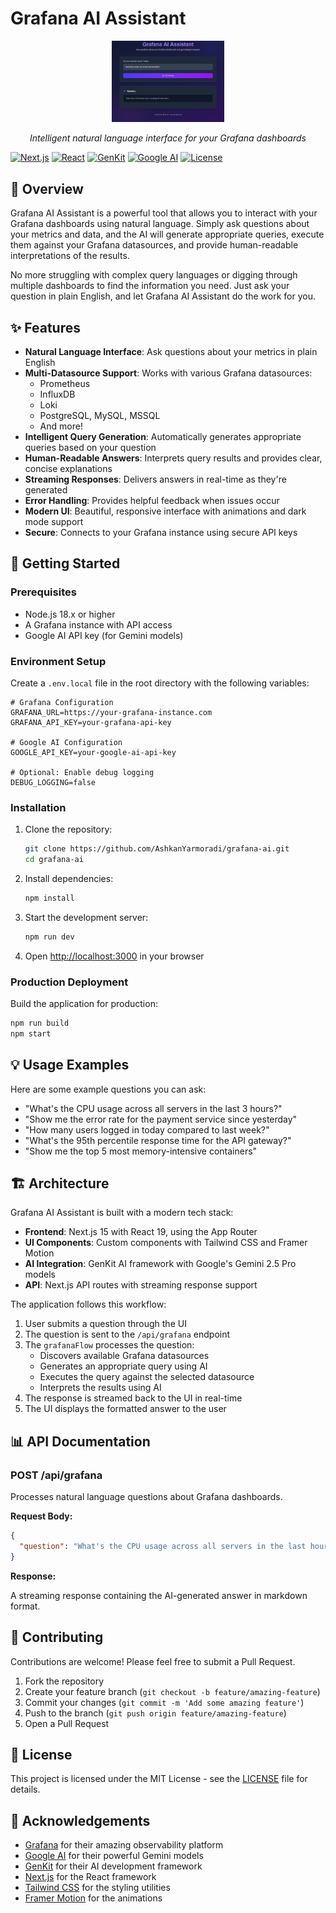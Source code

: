 # Grafana AI Assistant

<div align="center">
  <img src="public/screenshot.png" alt="Grafana AI Assistant Logo" width="180" />
  <p><em>Intelligent natural language interface for your Grafana dashboards</em></p>
</div>

[![Next.js](https://img.shields.io/badge/Next.js-15.3.4-blue.svg)](https://nextjs.org/)
[![React](https://img.shields.io/badge/React-19.1.0-blue.svg)](https://reactjs.org/)
[![GenKit](https://img.shields.io/badge/GenKit-1.14.0-purple.svg)](https://genkit.ai/)
[![Google AI](https://img.shields.io/badge/Google%20AI-Gemini%202.5%20Pro-green.svg)](https://ai.google.dev/)
[![License](https://img.shields.io/badge/License-MIT-yellow.svg)](LICENSE)

## 🌟 Overview

Grafana AI Assistant is a powerful tool that allows you to interact with your Grafana dashboards using natural language. Simply ask questions about your metrics and data, and the AI will generate appropriate queries, execute them against your Grafana datasources, and provide human-readable interpretations of the results.

No more struggling with complex query languages or digging through multiple dashboards to find the information you need. Just ask your question in plain English, and let Grafana AI Assistant do the work for you.

## ✨ Features

- **Natural Language Interface**: Ask questions about your metrics in plain English
- **Multi-Datasource Support**: Works with various Grafana datasources:
  - Prometheus
  - InfluxDB
  - Loki
  - PostgreSQL, MySQL, MSSQL
  - And more!
- **Intelligent Query Generation**: Automatically generates appropriate queries based on your question
- **Human-Readable Answers**: Interprets query results and provides clear, concise explanations
- **Streaming Responses**: Delivers answers in real-time as they're generated
- **Error Handling**: Provides helpful feedback when issues occur
- **Modern UI**: Beautiful, responsive interface with animations and dark mode support
- **Secure**: Connects to your Grafana instance using secure API keys

## 🚀 Getting Started

### Prerequisites

- Node.js 18.x or higher
- A Grafana instance with API access
- Google AI API key (for Gemini models)

### Environment Setup

Create a `.env.local` file in the root directory with the following variables:

```env
# Grafana Configuration
GRAFANA_URL=https://your-grafana-instance.com
GRAFANA_API_KEY=your-grafana-api-key

# Google AI Configuration
GOOGLE_API_KEY=your-google-ai-api-key

# Optional: Enable debug logging
DEBUG_LOGGING=false
```

### Installation

1. Clone the repository:
   ```bash
   git clone https://github.com/AshkanYarmoradi/grafana-ai.git
   cd grafana-ai
   ```

2. Install dependencies:
   ```bash
   npm install
   ```

3. Start the development server:
   ```bash
   npm run dev
   ```

4. Open [http://localhost:3000](http://localhost:3000) in your browser

### Production Deployment

Build the application for production:

```bash
npm run build
npm start
```

## 💡 Usage Examples

Here are some example questions you can ask:

- "What's the CPU usage across all servers in the last 3 hours?"
- "Show me the error rate for the payment service since yesterday"
- "How many users logged in today compared to last week?"
- "What's the 95th percentile response time for the API gateway?"
- "Show me the top 5 most memory-intensive containers"

## 🏗️ Architecture

Grafana AI Assistant is built with a modern tech stack:

- **Frontend**: Next.js 15 with React 19, using the App Router
- **UI Components**: Custom components with Tailwind CSS and Framer Motion
- **AI Integration**: GenKit AI framework with Google's Gemini 2.5 Pro models
- **API**: Next.js API routes with streaming response support

The application follows this workflow:

1. User submits a question through the UI
2. The question is sent to the `/api/grafana` endpoint
3. The `grafanaFlow` processes the question:
   - Discovers available Grafana datasources
   - Generates an appropriate query using AI
   - Executes the query against the selected datasource
   - Interprets the results using AI
4. The response is streamed back to the UI in real-time
5. The UI displays the formatted answer to the user

## 📊 API Documentation

### POST /api/grafana

Processes natural language questions about Grafana dashboards.

**Request Body:**

```json
{
  "question": "What's the CPU usage across all servers in the last hour?"
}
```

**Response:**

A streaming response containing the AI-generated answer in markdown format.

## 🤝 Contributing

Contributions are welcome! Please feel free to submit a Pull Request.

1. Fork the repository
2. Create your feature branch (`git checkout -b feature/amazing-feature`)
3. Commit your changes (`git commit -m 'Add some amazing feature'`)
4. Push to the branch (`git push origin feature/amazing-feature`)
5. Open a Pull Request

## 📄 License

This project is licensed under the MIT License - see the [LICENSE](LICENSE) file for details.

## 🙏 Acknowledgements

- [Grafana](https://grafana.com/) for their amazing observability platform
- [Google AI](https://ai.google.dev/) for their powerful Gemini models
- [GenKit](https://genkit.ai/) for their AI development framework
- [Next.js](https://nextjs.org/) for the React framework
- [Tailwind CSS](https://tailwindcss.com/) for the styling utilities
- [Framer Motion](https://www.framer.com/motion/) for the animations
